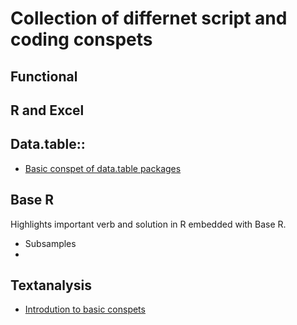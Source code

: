 # Collection of differnet script and coding conspets

## Functional

## R and Excel


## Data.table::
- [Basic conspet of data.table packages](https://github.com/eal024/div/blob/main/data.table/2022-08-17%20data.table.R)


## Base R
Highlights important verb and solution in R embedded with Base R.
- Subsamples
- 


## Textanalysis
- [Introdution to basic conspets](https://github.com/eal024/div/tree/main/Textanalysis) 
